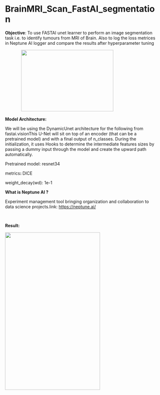 # BrainMRI_Scan_FastAI_segmentation
<p><strong>Objective</strong>: To use FASTAI unet learner to perform an image segmentation task i.e. to identify tumours from MRI of Brain. Also to log the loss metrices in Neptune AI logger and compare the results after hyperparameter tuning</p>
<p><strong>&nbsp; &nbsp; &nbsp; &nbsp; &nbsp; &nbsp; &nbsp; &nbsp;&nbsp;<img src="https://docs.fast.ai/imgs/u-net-architecture.png" alt="" width="303" height="202" /></strong></p>
<p><strong>Model Architecture:&nbsp;</strong></p>
<p id="We-will-be-using-the-DynamicUnet-architecture-for-the-following-from-fastai.vision">We will be using the DynamicUnet architecture for the following from fastai.visionThis U-Net will sit on top of an encoder (that can be a pretrained model) and with a final output of n_classes. During the initialization, it uses Hooks to determine the intermediate features sizes by passing a dummy input through the model and create the upward path automatically.</p>
<p>Pretrained model:&nbsp;resnet34&nbsp;</p>
<p id="Calling-the-unet_learner-and-using-pretrained-resnet34-architecture-as-its-initial-backbone-structure,metrics-used-is-dice-and-for-weight_decay(wd)-we-are-using-1e-1">metrics<strong>: </strong>DICE</p>
<p id="Calling-the-unet_learner-and-using-pretrained-resnet34-architecture-as-its-initial-backbone-structure,metrics-used-is-dice-and-for-weight_decay(wd)-we-are-using-1e-1">weight_decay(wd): 1e-1</p>
<p><strong>What is Neptune AI ?</strong></p>
<p>Experiment management tool bringing organization and collaboration to data science projects.link:&nbsp;<a href="https://neptune.ai/">https://neptune.ai/</a></p>
<p>&nbsp;</p>
<p><strong>Result:</strong></p>
<p><img src="https://www.kaggleusercontent.com/kf/30060909/eyJhbGciOiJkaXIiLCJlbmMiOiJBMTI4Q0JDLUhTMjU2In0..gDlZm4yX1EpLE6DfA3f5pw.or7Dl0WxpHxT2c06B3wlw5z6e5iHgP5VnjSOzJWgbU35WC_MOEnrf86INSThf0yPPPwUFtyfIjgcVwTqIq_6psvC4Uzds6hFXWfAv9-YYcUBE_qoRbpQJCd7_ZS7u-k-SzP6WFTTI1KPdKWvuKNCriENmq_VZoToky5N8PMPzjyUmDOtL3V1ySI--InGGy31.Ruvn5dd7EiVmVIySmVGW6A/__results___files/__results___25_1.png" alt="" width="312" height="518" /></p>
<p>&nbsp;</p>
<h4 id="This-U-Net-will-sit-on-top-of-an-encoder-(that-can-be-a-pretrained-model)-and-with-a-final-output-of-n_classes.-During-the-initialization,-it-uses-Hooks-to-determine-the-intermediate-features-sizes-by-passing-a-dummy-input-through-the-model-and-create-the-upward-path-automatically.">&nbsp;</h4>
